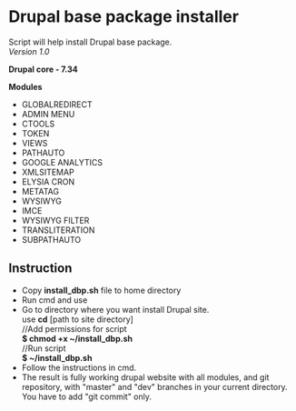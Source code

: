 <h1>Drupal base package installer</h1>

Script will help install Drupal base package.<br>
<i>Version 1.0</i>

<p>
<b>Drupal core - 7.34</b>
</p>
<p>
<b>Modules</b>
</p>

<ul>
<li>GLOBALREDIRECT</li>
<li>ADMIN MENU</li>
<li>CTOOLS</li>
<li>TOKEN</li>
<li>VIEWS</li>
<li>PATHAUTO</li>
<li>GOOGLE ANALYTICS</li>
<li>XMLSITEMAP</li>
<li>ELYSIA CRON</li>
<li>METATAG</li>
<li>WYSIWYG</li>
<li>IMCE</li>
<li>WYSIWYG FILTER</li>
<li>TRANSLITERATION</li>
<li>SUBPATHAUTO</li>
</ul>

<h2>Instruction</h2>
<ul>
<li>Copy <b>install_dbp.sh</b> file to home directory</li>
<li>Run cmd and use</li>
<li>Go to directory where you want install Drupal site.<br>
  use <b>cd</b> [path to site directory]<br>
  //Add permissions for script<br>
  <b>$ chmod +x ~/install_dbp.sh</b><br>
  //Run script<br>
  <b>$ ~/install_dbp.sh</b></li>
 <li>Follow the instructions in cmd.</li>
 <li>The result is fully working drupal website with all modules, and git repository, with "master" and "dev" branches in your current directory. You have to add "git commit" only.</li>
</ul>
